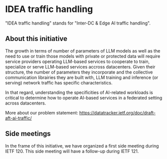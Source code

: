 # IDEA traffic handling

"IDEA traffic handling" stands for "Inter-DC &amp; Edge AI traffic handling".

## About this initiative

The growth in terms of number of parameters of LLM models as well as the need to use or train those models with private or protected data will require service providers operating LLM-based services to cooperate to train, specialize or serve LLM-based services accross datacenters. 
Given their structure, the number of parameters they incorporate and the collective communication librairies they are built with, LLM training and inference (or serving) network traffic has specific characteristics. 

In that regard, understanding the specificities of AI-related workloads is critical to determine how to operate AI-based services in a federated setting across datacenters.

More about our problem statement: https://datatracker.ietf.org/doc/draft-aft-ai-traffic/

## Side meetings

In the frame of this initiative, we have organized a first side meeting during IETF 120. This side meeting will have a follow-up during IETF 121. 


